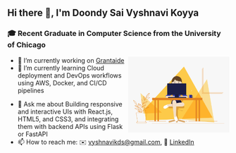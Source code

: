 ## Hi there 👋, I'm Doondy Sai Vyshnavi Koyya

### 🎓 Recent Graduate in Computer Science from the University of Chicago

<img align='right' src="0_K2WLMTExLyida7OR.gif" width="230">

- 🔭 I’m currently working on [Grantaide](https://github.com/DIYVERSITY/GrantAide) 
- 🌱 I’m currently learning Cloud deployment and DevOps workflows using AWS, Docker, and CI/CD pipelines
<!--
- 👯 I’m looking to collaborate on 
- 🤔 I’m looking for help with ...
- ⚡ Fun fact: .
-->
- 💬 Ask me about Building responsive and interactive UIs with React.js, HTML5, and CSS3, and integrating them with backend APIs using Flask or FastAPI
- 📫 How to reach me: ✉️ [vyshnavikds@gmail.com](mailto:vyshnavikds@gmail.com), 💼 [LinkedIn](https://www.linkedin.com/in/doondy-sai-vyshnavi-koyya-137ab8215/)
   
